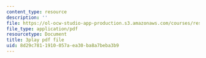 ```yaml
---
content_type: resource
description: ''
file: https://ol-ocw-studio-app-production.s3.amazonaws.com/courses/res-6-012-introduction-to-probability-spring-2018/8d29c7811910057aea30ba8a7beba3b9_T3eJtjoic.pdf
file_type: application/pdf
resourcetype: Document
title: 3play pdf file
uid: 8d29c781-1910-057a-ea30-ba8a7beba3b9
---
```

